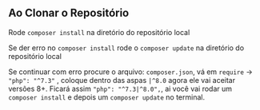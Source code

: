 ## Ao Clonar o Repositório

<bold> Rode `composer install` na diretório do repositório local </bold>

<bold> Se der erro no `composer install` rode o `composer update` na diretório do repositório local </bold>

<bold> Se continuar com erro procure o arquivo: `composer.json`, vá em `require` -> `"php": "^7.3"` , 
       coloque dentro das aspas `|^8.0` agora ele vai aceitar versões 8+.
       Ficará assim `"php": "^7.3|^8.0",`, 
       ai você vai rodar um   `composer install` e depois um `composer update` no terminal.

</bold>
